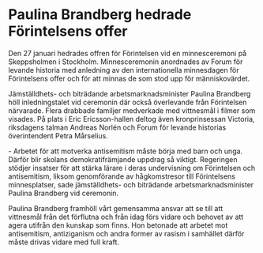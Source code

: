 # Paulina Brandberg hedrade Förintelsens offer

Den 27 januari hedrades offren för Förintelsen vid en minnesceremoni på Skeppsholmen i Stockholm. Minnesceremonin anordnades av Forum för levande historia med anledning av den internationella minnesdagen för Förintelsens offer och för att minnas de som stod upp för människovärdet.

Jämställdhets\- och biträdande arbetsmarknadsminister Paulina Brandberg höll inledningstalet vid ceremonin där också överlevande från Förintelsen närvarade. Flera drabbade familjer medverkade med vittnesmål i filmer som visades. På plats i Eric Ericsson\-hallen deltog även kronprinsessan Victoria, riksdagens talman Andreas Norlén och Forum för levande historias överintendent Petra Mårselius.

\- Arbetet för att motverka antisemitism måste börja med barn och unga. Därför blir skolans demokratifrämjande uppdrag så viktigt. Regeringen stödjer insatser för att stärka lärare i deras undervisning om Förintelsen och antisemitism, liksom genomförande av hågkomstresor till Förintelsens minnesplatser, sade jämställdhets\- och biträdande arbetsmarknadsminister Paulina Brandberg vid ceremonin.

Paulina Brandberg framhöll vårt gemensamma ansvar att se till att vittnesmål från det förflutna och från idag förs vidare och behovet av att agera utifrån den kunskap som finns. Hon betonade att arbetet mot antisemitism, antiziganism och andra former av rasism i samhället därför måste drivas vidare med full kraft.
